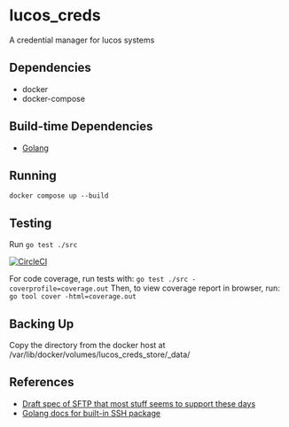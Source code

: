 # lucos_creds
A credential manager for lucos systems


## Dependencies

* docker
* docker-compose

## Build-time Dependencies

* [Golang](https://golang.org/)

## Running
`docker compose up --build`

## Testing
Run `go test ./src`

[![CircleCI](https://circleci.com/gh/lucas42/lucos_creds.svg?style=shield)](https://circleci.com/gh/lucas42/lucos_creds)

For code coverage, run tests with:
`go test ./src -coverprofile=coverage.out`
Then, to view coverage report in browser, run:
`go tool cover -html=coverage.out`

## Backing Up
Copy the directory from the docker host at /var/lib/docker/volumes/lucos\_creds\_store/\_data/


## References

* [Draft spec of SFTP that most stuff seems to support these days](https://datatracker.ietf.org/doc/html/draft-ietf-secsh-filexfer-02)
* [Golang docs for built-in SSH package](https://pkg.go.dev/golang.org/x/crypto/ssh)